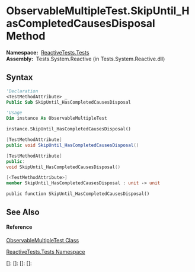 # ObservableMultipleTest.SkipUntil\_HasCompletedCausesDisposal Method

**Namespace:**  [ReactiveTests.Tests](ReactiveTests.Tests\ReactiveTests.Tests.md)  
**Assembly:**  Tests.System.Reactive (in Tests.System.Reactive.dll)

## Syntax

```vb
'Declaration
<TestMethodAttribute> _
Public Sub SkipUntil_HasCompletedCausesDisposal
```

```vb
'Usage
Dim instance As ObservableMultipleTest

instance.SkipUntil_HasCompletedCausesDisposal()
```

```csharp
[TestMethodAttribute]
public void SkipUntil_HasCompletedCausesDisposal()
```

```c++
[TestMethodAttribute]
public:
void SkipUntil_HasCompletedCausesDisposal()
```

```fsharp
[<TestMethodAttribute>]
member SkipUntil_HasCompletedCausesDisposal : unit -> unit 
```

```jscript
public function SkipUntil_HasCompletedCausesDisposal()
```

## See Also

#### Reference

[ObservableMultipleTest Class](ObservableMultipleTest\ObservableMultipleTest.md)

[ReactiveTests.Tests Namespace](ReactiveTests.Tests\ReactiveTests.Tests.md)

[]: 
[]: 
[]: 
[]: 